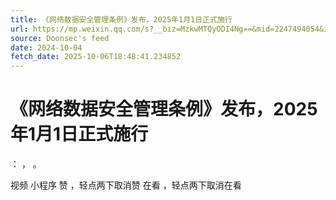 ```yaml
---
title: 《网络数据安全管理条例》发布，2025年1月1日正式施行
url: https://mp.weixin.qq.com/s?__biz=MzkwMTQyODI4Ng==&mid=2247494054&idx=2&sn=4f36395a656ca969f9feee8568041b87
source: Doonsec's feed
date: 2024-10-04
fetch_date: 2025-10-06T18:48:41.234852
---
```


# 《网络数据安全管理条例》发布，2025年1月1日正式施行

：
，
。

视频
小程序
赞
，轻点两下取消赞
在看
，轻点两下取消在看